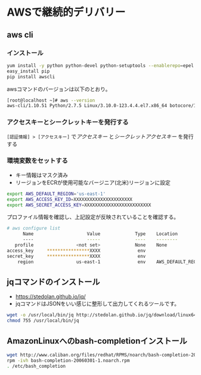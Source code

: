 # AWSで継続的デリバリー

## aws cli

### インストール

```sh
yum install -y python python-devel python-setuptools --enablerepo=epel
easy_install pip
pip install awscli
```

awsコマンドのバージョンは以下のとおり。

```sh
[root@localhost ~]# aws --version
aws-cli/1.10.51 Python/2.7.5 Linux/3.10.0-123.4.4.el7.x86_64 botocore/1.4.41
```

### アクセスキーとシークレットキーを発行する

`[認証情報] > [アクセスキー]` で*アクセスキー* と*シークレットアクセスキー* を発行する


### 環境変数をセットする
 - キー情報はマスク済み
 - リージョンをECRが使用可能なバージニア(北米)リージョンに設定

```sh
export AWS_DEFAULT_REGION='us-east-1'
export AWS_ACCESS_KEY_ID=XXXXXXXXXXXXXXXXXXXXXX
export AWS_SECRET_ACCESS_KEY=XXXXXXXXXXXXXXXXXXXXXXXXX
```

プロファイル情報を確認し、上記設定が反映されていることを確認する。

```sh
# aws configure list
      Name                    Value             Type    Location
      ----                    -----             ----    --------
   profile                <not set>             None    None
access_key     ****************XXXX              env
secret_key     ****************XXXX              env
    region                us-east-1              env    AWS_DEFAULT_REGION
```

## jqコマンドのインストール
  - https://stedolan.github.io/jq/
  - jqコマンドはJSONをいい感じに整形して出力してくれるツールです。

 ```sh
wget -o /usr/local/bin/jq http://stedolan.github.io/jq/download/linux64/jq
chmod 755 /usr/local/bin/jq
```

## AmazonLinuxへのbash-completionインストール

 ```sh
wget http://www.caliban.org/files/redhat/RPMS/noarch/bash-completion-20060301-1.noarch.rpm
rpm -ivh bash-completion-20060301-1.noarch.rpm
. /etc/bash_completion
```

